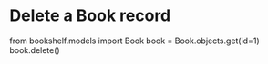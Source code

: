 # Delete a Book record

from bookshelf.models import Book
book = Book.objects.get(id=1)
book.delete()

